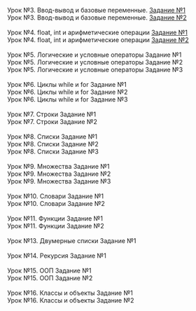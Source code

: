 Урок №3. Ввод-вывод и базовые переменные. <a href="https://github.com/Vladislav-Kishino/Synergy-tasks/blob/main/Lesson%203%20Input%20Output%20and%20basic%20variables/lesson3-task1.py">Задание №1</a> <br>
Урок №3. Ввод-вывод и базовые переменные. <a href="https://github.com/Vladislav-Kishino/Synergy-tasks/blob/main/Lesson%203%20Input%20Output%20and%20basic%20variables/lesson3-task2.py">Задание №2</a> <br><br>
Урок №4. float, int и арифметические операции <a href="https://github.com/Vladislav-Kishino/Synergy-tasks/blob/main/Lesson%204%20Float%20int%20and%20arithmetic%20operations/lesson4-task1.py">Задание №1</a> <br>
Урок №4. float, int и арифметические операции <a href="https://github.com/Vladislav-Kishino/Synergy-tasks/blob/main/Lesson%204%20Float%20int%20and%20arithmetic%20operations/lesson4-task2.py">Задание №2</a> <br><br>
Урок №5. Логические и условные операторы Задание №1 <br>
Урок №5. Логические и условные операторы Задание №2 <br>
Урок №5. Логические и условные операторы Задание №3 <br><br>
Урок №6. Циклы while и for Задание №1 <br>
Урок №6. Циклы while и for Задание №2 <br>
Урок №6. Циклы while и for Задание №3 <br><br>
Урок №7. Строки Задание №1 <br>
Урок №7. Строки Задание №2 <br><br>
Урок №8. Списки Задание №1 <br>
Урок №8. Списки Задание №2 <br>
Урок №8. Списки Задание №3 <br><br>
Урок №9. Множества Задание №1 <br>
Урок №9. Множества Задание №2 <br>
Урок №9. Множества Задание №3 <br><br>
Урок №10. Словари Задание №1 <br>
Урок №10. Словари Задание №2 <br><br>
Урок №11. Функции Задание №1 <br>
Урок №11. Функции Задание №2 <br><br>
Урок №13. Двумерные списки Задание №1 <br><br>
Урок №14. Рекурсия Задание №1 <br><br>
Урок №15. ООП Задание №1 <br>
Урок №15. ООП Задание №2 <br><br>
Урок №16. Классы и объекты Задание №1 <br>
Урок №16. Классы и объекты Задание №2 <br><br>
